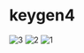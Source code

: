 # keygen4
![3](https://user-images.githubusercontent.com/63071210/185794364-b9928291-7fa4-49d7-833e-f0ef8689d903.png)
![2](https://user-images.githubusercontent.com/63071210/185794366-187eb842-9b8a-4fb9-96c0-570a273aa716.png)
![1](https://user-images.githubusercontent.com/63071210/185794367-96deb3d0-8f40-404f-8fc5-ea6d3c5efc18.png)
